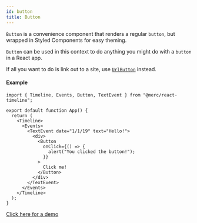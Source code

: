 ```yaml
---
id: button
title: Button
---
```


`Button` is a convenience component that renders a regular `button`, but wrapped in Styled Components for easy theming.

`Button` can be used in this context to do anything you might do with a `button` in a React app.

If all you want to do is link out to a site, use [`UrlButton`](./url-button) instead.

#### Example

```
import { Timeline, Events, Button, TextEvent } from "@merc/react-timeline";

export default function App() {
  return (
    <Timeline>
      <Events>
        <TextEvent date="1/1/19" text="Hello!">
          <div>
            <Button
              onClick={() => {
                alert("You clicked the button!");
              }}
            >
              Click me!
            </Button>
          </div>
        </TextEvent>
      </Events>
    </Timeline>
  );
}
```

[Click here for a demo](https://codesandbox.io/s/react-timeline-demo-button-3yrs5)
